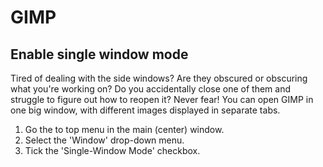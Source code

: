 # GIMP

## Enable single window mode

Tired of dealing with the side windows? Are they obscured or obscuring what
you're working on? Do you accidentally close one of them and struggle to figure
out how to reopen it? Never fear! You can open GIMP in one big window, with
different images displayed in separate tabs.

1. Go the to top menu in the main (center) window.
2. Select the 'Window' drop-down menu.
3. Tick the 'Single-Window Mode' checkbox.
